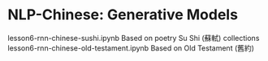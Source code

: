 # NLP-Chinese: Generative Models
lesson6-rnn-chinese-sushi.ipynb Based on poetry Su Shi (蘇軾) collections 
lesson6-rnn-chinese-old-testament.ipynb  Based on Old Testament (舊約)

